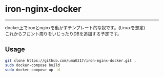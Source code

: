 # iron-nginx-docker
***
docker上でironとnginxを動かすテンプレート的な奴です。(Linuxを想定)  
これからフロント周りをいじったりDBを追加する予定です。


## Usage
```bash
git clone https://github.com/uma0317/iron-nginx-docker.git .
sudo docker-compose build
sudo docker-compose up -d
```
